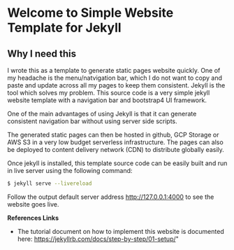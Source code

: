 # Welcome to Simple Website Template for Jekyll

## Why I need this

I wrote this as a template to generate static pages website quickly.  One of my headache is the menu/natvigation bar, which I do not want to copy and paste and update across all my pages to keep them consistent.  Jekyll is the tool which solves my problem.  This source code is a very simple jekyll website template with a navigation bar and bootstrap4 UI framework. 

One of the main advantages of using Jekyll is that it can generate consistent navigation bar without using server side scripts.

The generated static pages can then be hosted in github, GCP Storage or AWS S3 in a very low budget serverless infrastructure. The pages can also be deployed to content delivery network (CDN) to distribute globally easily.

Once jekyll is installed, this template source code can be easily built and run in live server using the following command:

```bash
$ jekyll serve --livereload
```

Follow the output default server address http://127.0.0.1:4000 to see the website goes live.

**References Links**
* The tutorial document on how to implement this website is documented here: https://jekyllrb.com/docs/step-by-step/01-setup/"